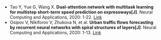 * Tao Y, Yue G, Wang X. <b>Dual-attention network with multitask learning for multistep short-term speed prediction on expressways[J]</b>. Neural Computing and Applications, 2020: 1-22. [Link](https://link.springer.com/article/10.1007/s00521-020-05478-2)
* Osipov V, Nikiforov V, Zhukova N, et al. <b>Urban traffic flows forecasting by recurrent neural networks with spiral structures of layers[J]</b>. Neural Computing and Applications, 2020: 1-13. [Link](https://link.springer.com/article/10.1007/s00521-020-04843-5)